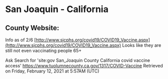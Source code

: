 # San Joaquin - California

## County Website:
Info as of 2/6
[http://www.sjcphs.org/covid19/COVID19_Vaccine.aspx](http://www.sjcphs.org/covid19/COVID19_Vaccine.aspx)
Looks like they are still not even vaccinating people 65+


Ask Search for 'site:gov San_Joaquin County California covid vaccine access'
https://www.tuolumnecounty.ca.gov/1317/COVID-Vaccine
Retrieved on Friday, February 12, 2021 at 5:57AM (UTC)